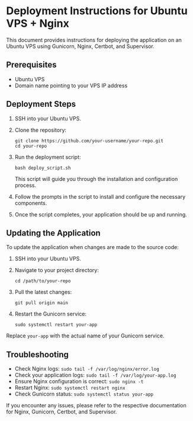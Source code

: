 # Deployment Instructions for Ubuntu VPS + Nginx

This document provides instructions for deploying the application on an Ubuntu VPS using Gunicorn, Nginx, Certbot, and Supervisor.

## Prerequisites

- Ubuntu VPS
- Domain name pointing to your VPS IP address

## Deployment Steps

1. SSH into your Ubuntu VPS.

2. Clone the repository:
   ```
   git clone https://github.com/your-username/your-repo.git
   cd your-repo
   ```

3. Run the deployment script:
   ```
   bash deploy_script.sh
   ```

   This script will guide you through the installation and configuration process.

4. Follow the prompts in the script to install and configure the necessary components.

5. Once the script completes, your application should be up and running.

## Updating the Application

To update the application when changes are made to the source code:

1. SSH into your Ubuntu VPS.

2. Navigate to your project directory:
   ```
   cd /path/to/your-repo
   ```

3. Pull the latest changes:
   ```
   git pull origin main
   ```

4. Restart the Gunicorn service:
   ```
   sudo systemctl restart your-app
   ```

Replace `your-app` with the actual name of your Gunicorn service.

## Troubleshooting

- Check Nginx logs: `sudo tail -f /var/log/nginx/error.log`
- Check your application logs: `sudo tail -f /var/log/your-app.log`
- Ensure Nginx configuration is correct: `sudo nginx -t`
- Restart Nginx: `sudo systemctl restart nginx`
- Check Gunicorn status: `sudo systemctl status your-app`

If you encounter any issues, please refer to the respective documentation for Nginx, Gunicorn, Certbot, and Supervisor.
